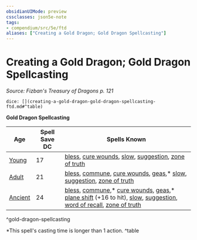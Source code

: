 ```yaml
---
obsidianUIMode: preview
cssclasses: json5e-note
tags:
- compendium/src/5e/ftd
aliases: ["Creating a Gold Dragon; Gold Dragon Spellcasting"]
---
```

# Creating a Gold Dragon; Gold Dragon Spellcasting
*Source: Fizban's Treasury of Dragons p. 121* 

`dice: [](creating-a-gold-dragon-gold-dragon-spellcasting-ftd.md#^table)`

**Gold Dragon Spellcasting**

| Age | Spell Save DC | Spells Known |
|-----|---------------|--------------|
| [Young](/2-Mechanics/CLI/bestiary/dragon/young-gold-dragon.md) | 17 | [bless](/2-Mechanics/CLI/spells/bless.md), [cure wounds](/2-Mechanics/CLI/spells/cure-wounds.md), [slow](/2-Mechanics/CLI/spells/slow.md), [suggestion](/2-Mechanics/CLI/spells/suggestion.md), [zone of truth](/2-Mechanics/CLI/spells/zone-of-truth.md) |
| [Adult](/2-Mechanics/CLI/bestiary/dragon/adult-gold-dragon.md) | 21 | [bless](/2-Mechanics/CLI/spells/bless.md), [commune](/2-Mechanics/CLI/spells/commune.md), [cure wounds](/2-Mechanics/CLI/spells/cure-wounds.md), [geas](/2-Mechanics/CLI/spells/geas.md),* [slow](/2-Mechanics/CLI/spells/slow.md), [suggestion](/2-Mechanics/CLI/spells/suggestion.md), [zone of truth](/2-Mechanics/CLI/spells/zone-of-truth.md) |
| [Ancient](/2-Mechanics/CLI/bestiary/dragon/ancient-gold-dragon.md) | 24 | [bless](/2-Mechanics/CLI/spells/bless.md), [commune](/2-Mechanics/CLI/spells/commune.md),* [cure wounds](/2-Mechanics/CLI/spells/cure-wounds.md), [geas](/2-Mechanics/CLI/spells/geas.md),* [plane shift](/2-Mechanics/CLI/spells/plane-shift.md) (+16 to hit), [slow](/2-Mechanics/CLI/spells/slow.md), [suggestion](/2-Mechanics/CLI/spells/suggestion.md), [word of recall](/2-Mechanics/CLI/spells/word-of-recall.md), [zone of truth](/2-Mechanics/CLI/spells/zone-of-truth.md) |
^gold-dragon-spellcasting

*This spell's casting time is longer than 1 action.
^table